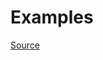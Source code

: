 


# Examples


[Source](http://www.rubydoc.info/gems/rubocop/RuboCop/Cop/Style/BracesAroundHashParameters)